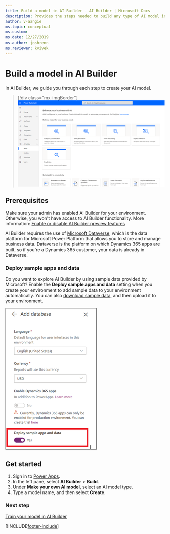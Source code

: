 ```yaml
---
title: Build a model in AI Builder - AI Builder | Microsoft Docs
description: Provides the steps needed to build any type of AI model in AI Builder. This topic will get you started. 
author: v-aangie
ms.topic: conceptual
ms.custom: 
ms.date: 12/27/2019
ms.author: joshrenn
ms.reviewer: kvivek
---
```


# Build a model in AI Builder

In AI Builder, we guide you through each step to create your AI model.

> [!div class="mx-imgBorder"]
> ![Build a model screen.](media/ai-builder-home.png "Build a model screen")

## Prerequisites

Make sure your admin has enabled AI Builder for your environment. Otherwise, you won't have access to AI Builder functionality. More information: [Enable or disable AI Builder preview features](administer.md#enable-or-disable-ai-builder-preview-features)

AI Builder requires the use of [Microsoft Dataverse](/powerapps/maker/common-data-service/data-platform-intro), which is the data platform for Microsoft Power Platform that allows you to store and manage business data. Dataverse is the platform on which Dynamics 365 apps are built, so if you're a Dynamics 365 customer, your data is already in Dataverse.

### Deploy sample apps and data

Do you want to explore AI Builder by using sample data provided by Microsoft? Enable the **Deploy sample apps and data** setting when you create your environment to add sample data to your environment automatically. You can also [download sample data](samples.md), and then upload it to your environment.

![Deploy samples setting.](media/deploy-samples-setting.png "Deploy samples setting")

## Get started

1. Sign in to [Power Apps](https://make.powerapps.com).
2. In the left pane, select **AI Builder** > **Build**.
3. Under **Make your own AI model**, select an AI model type.
4. Type a model name, and then select **Create**.

### Next step

[Train your model in AI Builder](train-model.md)


[!INCLUDE[footer-include](includes/footer-banner.md)]